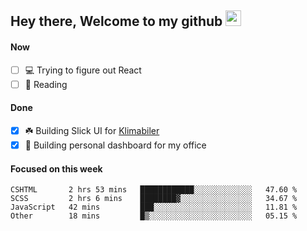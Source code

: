 ## Hey there, Welcome to my github <img src="https://media.giphy.com/media/hvRJCLFzcasrR4ia7z/giphy.gif" width="25px">

#### Now
- [ ] 💻 Trying to figure out React
- [ ] 📕 Reading

#### Done
- [x] ☘️ Building Slick UI for [Klimabiler](https://klimabiler.dk)
- [x] 🚀 Building personal dashboard for my office
 
 #### Focused on this week
<!--START_SECTION:waka-->

```text
CSHTML       2 hrs 53 mins   ████████████░░░░░░░░░░░░░   47.60 %
SCSS         2 hrs 6 mins    ████████▓░░░░░░░░░░░░░░░░   34.67 %
JavaScript   42 mins         ███░░░░░░░░░░░░░░░░░░░░░░   11.81 %
Other        18 mins         █▒░░░░░░░░░░░░░░░░░░░░░░░   05.15 %
```

<!--END_SECTION:waka-->

